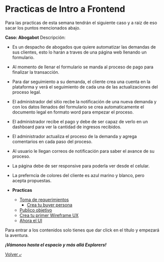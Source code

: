# Practicas de Intro a Frontend

Para las practicas de esta semana tendrán el siguiente caso y a raiz de eso sacar los puntos mencionados abajo.

**Caso: Abogabot**
Descripción:

- Es un despacho de abogados que quiere automatizar las demandas de sus clientes, esto lo harán a traves de una página web llenando un formulario.
- Al momento de llenar el formulario se manda al proceso de pago para finalizar la transacción.
- Para dar seguimiento a su demanda, el cliente crea una cuenta en la plataforma y verá el seguimiento de cada una de las actualizaciones del proceso legal.
- El administrador del sitio recbe la notificación de una nueva demanda y con los datos llenados del formulario se crea automaticamente el documento legal en formato word para empezar el proceso.
- El administrador recibe el pago y debe de ser capaz de verlo en un dashboard para ver la cantidad de ingresos recibidos.
- El administrador actualiza el proceso de la demanda y agrega comentarios en cada paso del proceso.
- Al usuario le llegan correos de notificación para saber el avance de su proceso.
- La página debe de ser responsive para poderla ver desde el celular.
- La preferncia de colores del cliente es azul marino y blanco, pero acepta propuestas.

- **Practicas**
  - [Toma de requerimientos](https://github.com/Launch-X-Latam/MisionFrontEnd/blob/main/01%20-%20INTRO/practicas/1.-requerimientos.md)
    - [Crea tu buyer persona](https://github.com/Launch-X-Latam/MisionFrontEnd/blob/main/01%20-%20INTRO/practicas/2.-buyerPersona.md)
  - [Publico objetivo](https://github.com/Launch-X-Latam/MisionFrontEnd/blob/main/01%20-%20INTRO/practicas/3.-publicoObjetivo.md)
  - [Crea tu primer Wireframe UX](https://github.com/Launch-X-Latam/MisionFrontEnd/blob/main/01%20-%20INTRO/practicas/4.-wireframe.md)
  - [Ahora el UI](https://github.com/Launch-X-Latam/MisionFrontEnd/blob/main/01%20-%20INTRO/practicas/5.-ui.md)

Para entrar a los contenidos solo tienes que dar click en el título y empezará la aventura.

**_¡Vámonos hasta el espacio y más allá Explorers!_**

[Volver &ldca;](/01%20-%20INTRO/README.md "Regresar a página anterior")